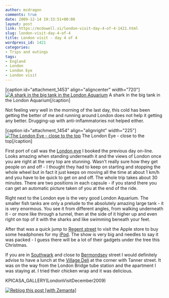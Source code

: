 ```yaml
---
author: mcdragon
comments: true
date: 2009-12-14 19:33:51+00:00
layout: post
link: https://mcdowell.si/london-visit-day-4-of-4-1421.html
slug: london-visit-day-4-of-4
title: London visit - day 4 of 4
wordpress_id: 1421
categories:
- Trips and outings
tags:
- England
- London
- London Eye
- London visit
---
```


[caption id="attachment_1453" align="aligncenter" width="720"][![A shark in the big tank in the London Aquarium](https://mcdowell.si/wp-content/uploads/2009/12/london_aquarium1-1.jpg)](https://mcdowell.si/wp-content/uploads/2009/12/london_aquarium1.jpg) A shark in the big tank in the London Aquarium[/caption]

Not feeling very well in the morning of the last day, this cold has been getting the better of me and running around London does not help it getting any better. Drugging-up with anti-inflammatories not helped either.

[caption id="attachment_1454" align="alignright" width="225"][![The London Eye - close to the top](https://mcdowell.si/wp-content/uploads/2009/12/london_eye1-1-225x300.jpg)](https://mcdowell.si/wp-content/uploads/2009/12/london_eye1.jpg) The London Eye - close to the top[/caption]

First port of call was the [London eye](http://en.wikipedia.org/wiki/London_Eye) I booked the previous day on-line. Looks amazing when standing underneath it and the views of London once you are right at the very top are stunning. Wasn't really sure how they get people on and off - I thought they had to keep on starting and stopping the whole wheel but in fact it just keeps on moving all the time at about 1 km/h and you have to be quick to get on and off. The whole trip takes about 30 minutes. There are two positions in each capsule - if you stand there you can get an automatic picture taken of you at the end of the ride.

Right next to the London eye is the very good London Aquarium. The smaller fish tanks are only a prelude to the absolutely amazing large tank - it is very enormous. You see it from different angles, from walking underneath it - or more like through a tunnel, then at the side of it higher up and even right on top of it with the sharks and like swimming beneath your feet.

After that was a quick jump to [Regent street](http://maps.google.com/maps?ll=51.5108,-0.1387&spn=0.01,0.01&q=51.5108,-0.1387%20%28Regent%20Street%29&t=h) to visit the Apple store to buy some headphones for my [iPod](http://en.wikipedia.org/wiki/IPod). The show is very big and needles to say it was packed - I guess there will be a lot of their gadgets under the tree this Christmas.

If you are in [Southwark](http://en.wikipedia.org/wiki/Southwark) and close to [Bermondsey](http://en.wikipedia.org/wiki/Bermondsey) street I would definitely advise to have a lunch at the [Village Deli](http://maps.google.co.uk/maps?q=tanner+street&oe=utf-8&client=firefox-a&ie=UTF8&hl=en&hq=&hnear=Tanner+St,+London+SE1,+United+Kingdom&ll=51.500446,-0.081739&spn=0.000551,0.001043&t=h&z=20&layer=c&cbll=51.500525,-0.081774&panoid=8Lter3PmSs2VZ9lyY3hHAw&cbp=12,95.43,,0,13.39) at the corner with Tanner street. It was on the way from the London Bridge tube station and the apartment I was staying at. I tried their chicken wrap and it was delicious.

KPICASA_GALLERY(LondonVisitDecember2009)


[![Reblog this post [with Zemanta]](http://img.zemanta.com/reblog_e.png?x-id=6cc211dd-3998-44ee-86b4-cd67d6d40387)](http://reblog.zemanta.com/zemified/6cc211dd-3998-44ee-86b4-cd67d6d40387/)
